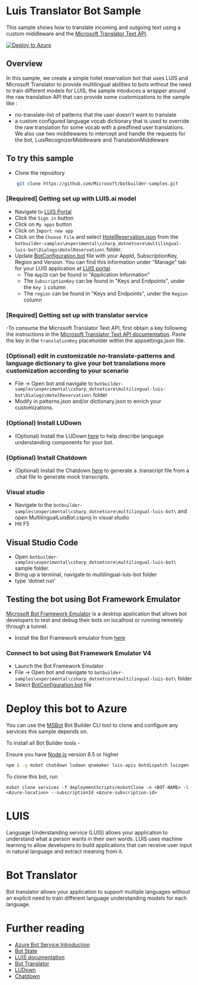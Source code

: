 ﻿# Luis Translator Bot Sample

This sample shows how to translate incoming and outgoing text using a custom middleware and the [Microsoft Translator Text API](https://docs.microsoft.com/en-us/azure/cognitive-services/translator/).

[![Deploy to Azure](https://azuredeploy.net/deploybutton.png)](https://azuredeploy.net/)


## Overview

In this sample, we create a simple hotel reservation bot that uses LUIS and Microsoft Translator to provide multilingual abilities to bots without the need to train different models for LUIS,
the sample intoduces a wrapper around the raw translation API that can provide some customizations to the sample like :
- no-translate-list of patterns that the user doesn't want to translate
- a custom configured language vocab dictionary that is used to override the raw translation for some vocab with a predfined user translations.
We also use two middlewares to intercept and handle the requests for the bot, LuisRecognizerMiddleware and TranslationMiddleware

## To try this sample
- Clone the repository
```bash
    git clone https://github.com/Microsoft/botbuilder-samples.git
```
### [Required] Getting set up with LUIS.ai model
- Navigate to [LUIS Portal](http://luis.ai)
- Click the `Sign in` button
- Click on `My apps` button
- Click on `Import new app`
- Click on the `Choose File` and select [HotelReservation.json](HotelReservation.json) from the `botbuilder-samples\experimental\csharp_dotnetcore\multilingual-luis-bot\Dialogs\HotelReservation\` folder.
- Update [BotConfiguration.bot](BotConfiguration.bot) file with your AppId, SubscriptionKey, Region and Version.
    You can find this information under "Manage" tab for your LUIS application at [LUIS portal](https://www.luis.ai).
    - The `AppID` can be found in "Application Information"
    - The `SubscriptionKey` can be found in "Keys and Endpoints", under the `Key 1` column
    - The `region` can be found in "Keys and Endpoints", under the `Region` column
### [Required] Getting set up with translator service
-To consume the Microsoft Translator Text API, first obtain a key following the instructions in the [Microsoft Translator Text API documentation](https://docs.microsoft.com/en-us/azure/cognitive-services/translator/translator-text-how-to-signup).
Paste the key in the ```translationKey``` placeholder within the appsettings.json file.

### (Optional) edit in customizable no-translate-patterns and language dictionary to give your bot translations more customization according to your scenario
- File -> Open bot and navigate to `botbuilder-samples\experimental\csharp_dotnetcore\multilingual-luis-bot\Dialogs\HotelReservation\` folder
- Modify in patterns.json and/or dictionary.json to enrich your customizations.

### (Optional) Install LUDown
- (Optional) Install the LUDown [here](https://github.com/Microsoft/botbuilder-tools/tree/master/packages/LUDown) to help describe language understanding components for your bot.

### (Optional) Install Chatdown
- (Optional) Install the Chatdown [here](https://github.com/Microsoft/botbuilder-tools/tree/master/packages/Chatdown) to generate a .transcript file from a .chat file to generate mock transcripts.

### Visual studio
- Navigate to the `botbuilder-samples\experimental\csharp_dotnetcore\multilingual-luis-bot\` and open MultilingualLuisBot.csproj in visual studio
- Hit F5

## Visual Studio Code
- Open `botbuilder-samples\experimental\csharp_dotnetcore\multilingual-luis-bot\` sample folder.
- Bring up a terminal, navigate to multilingual-luis-bot folder
- type 'dotnet run'

## Testing the bot using Bot Framework Emulator
[Microsoft Bot Framework Emulator](https://github.com/microsoft/botframework-emulator) is a desktop application that allows bot developers to test and debug their bots on localhost or running remotely through a tunnel.

- Install the Bot Framework emulator from [here](https://github.com/Microsoft/BotFramework-Emulator/releases)

### Connect to bot using Bot Framework Emulator **V4**
- Launch the Bot Framework Emulator
- File -> Open bot and navigate to `botbuilder-samples\experimental\csharp_dotnetcore\multilingual-luis-bot\` folder
- Select [BotConfiguration.bot](BotConfiguration.bot) file

# Deploy this bot to Azure
You can use the [MSBot](https://github.com/microsoft/botbuilder-tools) Bot Builder CLI tool to clone and configure any services this sample depends on.

To install all Bot Builder tools -

Ensure you have [Node.js](https://nodejs.org/) version 8.5 or higher

```bash
npm i -g msbot chatdown ludown qnamaker luis-apis botdispatch luisgen
```
To clone this bot, run
```
msbot clone services -f deploymentScripts/msbotClone -n <BOT-NAME> -l <Azure-location> --subscriptionId <Azure-subscription-id>
```

# LUIS
Language Understanding service (LUIS) allows your application to understand what a person wants in their own words. LUIS uses machine learning to allow developers to build applications that can receive user input in natural language and extract meaning from it.

# Bot Translator
Bot translator allows your application to support multiple languages without an explicit need to train different language understanding models for each language.

# Further reading
- [Azure Bot Service Introduction](https://docs.microsoft.com/en-us/azure/bot-service/bot-service-overview-introduction?view=azure-bot-service-4.0)
- [Bot State](https://docs.microsoft.com/en-us/azure/bot-service/bot-builder-storage-concept?view=azure-bot-service-4.0)
- [LUIS documentation](https://docs.microsoft.com/en-us/azure/cognitive-services/LUIS/)
- [Bot Translator](https://docs.microsoft.com/en-us/azure/bot-service/bot-builder-howto-translation?view=azure-bot-service-4.0&tabs=cs)
- [LUDown](https://github.com/Microsoft/botbuilder-tools/tree/master/packages/Ludown)
- [Chatdown](https://github.com/Microsoft/botbuilder-tools/tree/master/packages/Chatdown)
